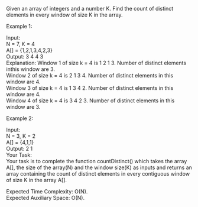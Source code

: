 Given an array of integers and a number K. Find the count of distinct elements in every window of size K in the array.</br>

Example 1:</br>

Input:</br>
N = 7, K = 4</br>
A[] = {1,2,1,3,4,2,3}</br>
Output: 3 4 4 3</br>
Explanation: Window 1 of size k = 4 is 1 2 1 3. Number of distinct elements inthis window are 3. </br>
Window 2 of size k = 4 is 2 1 3 4. Number of distinct elements in this window are 4.</br>
Window 3 of size k = 4 is 1 3 4 2. Number of distinct elements in this window are 4.</br>
Window 4 of size k = 4 is 3 4 2 3. Number of distinct elements in this window are 3.</br>

Example 2:</br>

Input:</br>
N = 3, K = 2</br>
A[] = {4,1,1}</br>
Output: 2 1</br>
Your Task:</br>
Your task is to complete the function countDistinct() which takes the array A[], the size of the array(N) and the window size(K) as inputs and returns an array containing the count of distinct elements in every contiguous window of size K in the array A[].</br>

Expected Time Complexity: O(N).</br>
Expected Auxiliary Space: O(N).</br>
